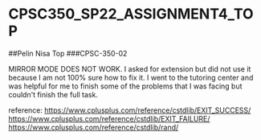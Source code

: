 # CPSC350_SP22_ASSIGNMENT4_TOP
##Pelin Nisa Top
###CPSC-350-02


MIRROR MODE DOES NOT WORK.
I asked for  extension but  did not  use it because I am not 100% sure how to fix it. I went to the  tutoring center  and was helpful for me to finish some of the problems that I  was facing but couldn't finish  the full task.


reference:
https://www.cplusplus.com/reference/cstdlib/EXIT_SUCCESS/
https://www.cplusplus.com/reference/cstdlib/EXIT_FAILURE/
https://www.cplusplus.com/reference/cstdlib/rand/


